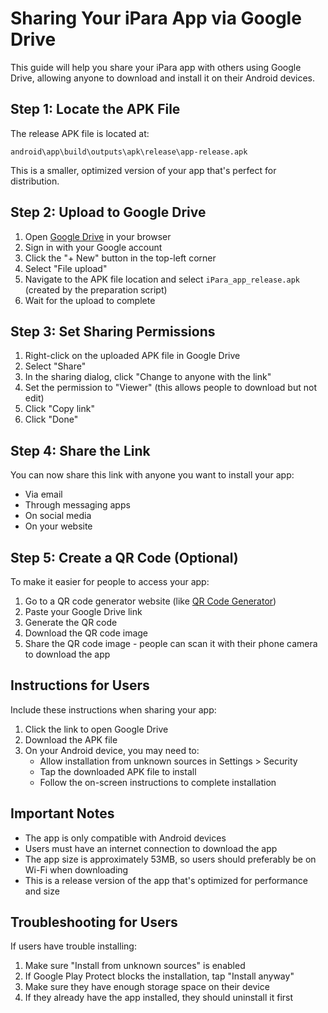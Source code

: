 # Sharing Your iPara App via Google Drive

This guide will help you share your iPara app with others using Google Drive, allowing anyone to download and install it on their Android devices.

## Step 1: Locate the APK File

The release APK file is located at:
```
android\app\build\outputs\apk\release\app-release.apk
```

This is a smaller, optimized version of your app that's perfect for distribution.

## Step 2: Upload to Google Drive

1. Open [Google Drive](https://drive.google.com) in your browser
2. Sign in with your Google account
3. Click the "+ New" button in the top-left corner
4. Select "File upload"
5. Navigate to the APK file location and select `iPara_app_release.apk` (created by the preparation script)
6. Wait for the upload to complete

## Step 3: Set Sharing Permissions

1. Right-click on the uploaded APK file in Google Drive
2. Select "Share"
3. In the sharing dialog, click "Change to anyone with the link"
4. Set the permission to "Viewer" (this allows people to download but not edit)
5. Click "Copy link"
6. Click "Done"

## Step 4: Share the Link

You can now share this link with anyone you want to install your app:
- Via email
- Through messaging apps
- On social media
- On your website

## Step 5: Create a QR Code (Optional)

To make it easier for people to access your app:
1. Go to a QR code generator website (like [QR Code Generator](https://www.qr-code-generator.com/))
2. Paste your Google Drive link
3. Generate the QR code
4. Download the QR code image
5. Share the QR code image - people can scan it with their phone camera to download the app

## Instructions for Users

Include these instructions when sharing your app:

1. Click the link to open Google Drive
2. Download the APK file
3. On your Android device, you may need to:
   - Allow installation from unknown sources in Settings > Security
   - Tap the downloaded APK file to install
   - Follow the on-screen instructions to complete installation

## Important Notes

- The app is only compatible with Android devices
- Users must have an internet connection to download the app
- The app size is approximately 53MB, so users should preferably be on Wi-Fi when downloading
- This is a release version of the app that's optimized for performance and size

## Troubleshooting for Users

If users have trouble installing:
1. Make sure "Install from unknown sources" is enabled
2. If Google Play Protect blocks the installation, tap "Install anyway"
3. Make sure they have enough storage space on their device
4. If they already have the app installed, they should uninstall it first
